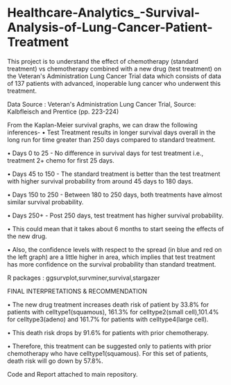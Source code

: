 # Healthcare-Analytics_-Survival-Analysis-of-Lung-Cancer-Patient-Treatment


This project is to understand the effect of chemotherapy (standard treatment) vs chemotherapy combined with a new drug (test treatment) on the Veteran's Administration Lung Cancer Trial data which consists of data of 137 patients with advanced, inoperable lung cancer who underwent this treatment.

Data Source :
Veteran's Administration Lung Cancer Trial, Source: Kalbfleisch and Prentice (pp. 223-224)

From the Kaplan-Meier survival graphs, we can draw the following inferences-
•	Test Treatment results in longer survival days overall in the long run for time greater than 250 days compared to standard treatment. 

•	Days 0 to 25 - No difference in survival days for test treatment i.e., treatment 2+ chemo for first 25 days.

•	Days 45 to 150 - The standard treatment is better than the test treatment with higher survival probability from around 45 days to 180 days.

•	Days 150 to 250 - Between 180 to 250 days, both treatments have almost similar survival probability.

•	Days 250+ - Post 250 days, test treatment has higher survival probability.

•	This could mean that it takes about 6 months to start seeing the effects of the new drug.

•	Also, the confidence levels with respect to the spread (in blue and red on the left graph) are a little higher in area, which implies that test treatment has more confidence on the survival probability than standard treatment. 

R packages :
ggsurvplot,survminer,survival,stargazer

FINAL INTERPRETATIONS & RECOMMENDATION

•	The new drug treatment increases death risk of patient by 33.8% for patients with celltype1(squamous), 161.3% for celltype2(small cell),101.4% for celltype3(adeno) and 161.7% for patients with celltype4(large cell). 

•	This death risk drops by 91.6% for patients with prior chemotherapy. 

•	Therefore, this treatment can be suggested only to patients with prior chemotherapy who have celltype1(squamous). For this set of patients, death risk will go down by 57.8%.

Code and Report attached to main repository.
